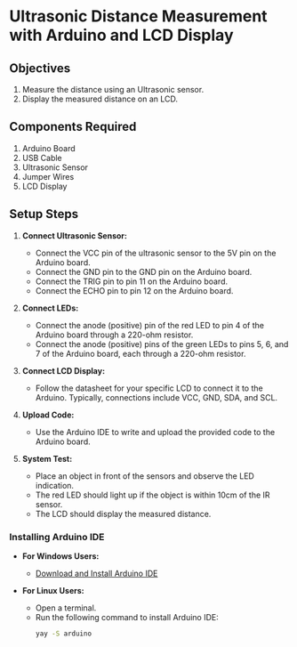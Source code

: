# Ultrasonic Distance Measurement with Arduino and LCD Display

## Objectives
1. Measure the distance using an Ultrasonic sensor.
2. Display the measured distance on an LCD.

## Components Required
1. Arduino Board
2. USB Cable
3. Ultrasonic Sensor
4. Jumper Wires
5. LCD Display

## Setup Steps

1. **Connect Ultrasonic Sensor:**
   - Connect the VCC pin of the ultrasonic sensor to the 5V pin on the Arduino board.
   - Connect the GND pin to the GND pin on the Arduino board.
   - Connect the TRIG pin to pin 11 on the Arduino board.
   - Connect the ECHO pin to pin 12 on the Arduino board.

2. **Connect LEDs:**
   - Connect the anode (positive) pin of the red LED to pin 4 of the Arduino board through a 220-ohm resistor.
   - Connect the anode (positive) pins of the green LEDs to pins 5, 6, and 7 of the Arduino board, each through a 220-ohm resistor.

3. **Connect LCD Display:**
   - Follow the datasheet for your specific LCD to connect it to the Arduino. Typically, connections include VCC, GND, SDA, and SCL.

4. **Upload Code:**
   - Use the Arduino IDE to write and upload the provided code to the Arduino board.

5. **System Test:**
   - Place an object in front of the sensors and observe the LED indication.
   - The red LED should light up if the object is within 10cm of the IR sensor.
   - The LCD should display the measured distance.

### Installing Arduino IDE
- **For Windows Users:**
  - [Download and Install Arduino IDE](https://www.arduino.cc/en/software)

- **For Linux Users:**
  - Open a terminal.
  - Run the following command to install Arduino IDE:
    ```bash
    yay -S arduino
